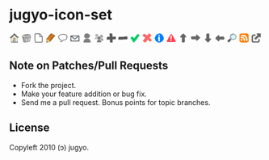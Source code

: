 jugyo-icon-set
=====

![home.png](http://github.com/jugyo/jugyo-icon-set/raw/master/home.png)
![delete.png](http://github.com/jugyo/jugyo-icon-set/raw/master/delete.png)
![file.png](http://github.com/jugyo/jugyo-icon-set/raw/master/file.png)
![edit.png](http://github.com/jugyo/jugyo-icon-set/raw/master/edit.png)
![comment.png](http://github.com/jugyo/jugyo-icon-set/raw/master/comment.png)
![mail.png](http://github.com/jugyo/jugyo-icon-set/raw/master/mail.png)
![person.png](http://github.com/jugyo/jugyo-icon-set/raw/master/person.png)
![people.png](http://github.com/jugyo/jugyo-icon-set/raw/master/people.png)
![plus.png](http://github.com/jugyo/jugyo-icon-set/raw/master/plus.png)
![minus.png](http://github.com/jugyo/jugyo-icon-set/raw/master/minus.png)
![ok.png](http://github.com/jugyo/jugyo-icon-set/raw/master/ok.png)
![ng.png](http://github.com/jugyo/jugyo-icon-set/raw/master/ng.png)
![info.png](http://github.com/jugyo/jugyo-icon-set/raw/master/info.png)
![alert.png](http://github.com/jugyo/jugyo-icon-set/raw/master/alert.png)
![top-arrow.png](http://github.com/jugyo/jugyo-icon-set/raw/master/top-arrow.png)
![right-arrow.png](http://github.com/jugyo/jugyo-icon-set/raw/master/right-arrow.png)
![bottom-arrow.png](http://github.com/jugyo/jugyo-icon-set/raw/master/bottom-arrow.png)
![left-arrow.png](http://github.com/jugyo/jugyo-icon-set/raw/master/left-arrow.png)
![search.png](http://github.com/jugyo/jugyo-icon-set/raw/master/search.png)
![rss.png](http://github.com/jugyo/jugyo-icon-set/raw/master/rss.png)
![extlink.png](http://github.com/jugyo/jugyo-icon-set/raw/master/extlink.png)

Note on Patches/Pull Requests
----

* Fork the project.
* Make your feature addition or bug fix.
* Send me a pull request. Bonus points for topic branches.

License
------
Copyleft 2010 (ɔ) jugyo.
